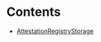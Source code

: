 

# Contents
- [AttestationRegistryStorage](AttestationRegistryStorage.sol/library.AttestationRegistryStorage.md)
